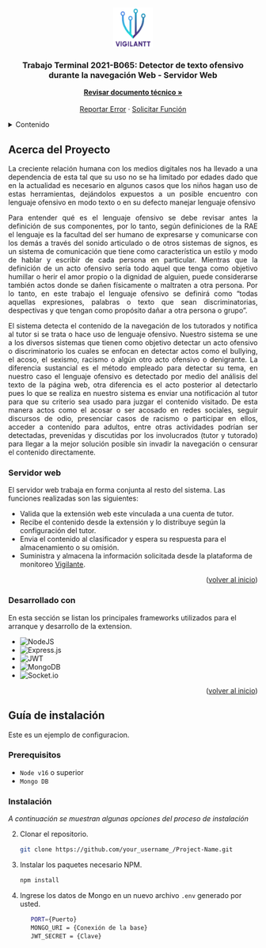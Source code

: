 <a name="readme-top"></a>

<!-- PROJECT LOGO -->
<br />
<div align="center">
  <a href="https://github.com/Eliel0328/2021-B065-Extension">
    <img src="./icon/logo.png" alt="Logo" width="80" height="80">
  </a>

  <h3 align="center">
  Trabajo Terminal 2021-B065: Detector de texto ofensivo durante la navegación Web - Servidor Web</h3>

  <p align="center">
  <a href="https://github.com/Eliel0328/2021-B065-Extension"><strong>Revisar documento técnico »</strong></a>
  <br>
  <br>
  <a href="https://github.com/Eliel0328/2021-B065-Extension/issues">Reportar Error</a>
    ·
    <a href="https://github.com/Eliel0328/2021-B065-Extension/issues">Solicitar Función</a>
  </p>
</div>

<!-- TABLE OF CONTENTS -->
<details>
  <summary>Contenido</summary>
  <ol>
    <li>
      <a href="#acerca-del-proyecto">Acerca del Proyecto</a>
      <ul>
        <li><a href="#extensión-web">Extensión Web</a></li>
      </ul>
      <ul>
        <li><a href="#desarrollado-con">Desarrollado Con</a></li>
      </ul>
    </li>
    <li>
      <a href="#guía-de-instalación">Guía de Instalación</a>
      <ul>
        <li><a href="#prerequisitos">Prerequisitos</a></li>
        <li><a href="#instalación">Instalación</a></li>
      </ul>
    </li>
  </ol>
</details>

<!-- ABOUT THE PROJECT -->

## Acerca del Proyecto


<p style="text-align: justify;">
La creciente relación humana con los medios digitales nos ha llevado a una dependencia de esta tal que su uso no se ha limitado por edades dado que en la actualidad es necesario en algunos casos que los niños hagan uso de estas herramientas, dejándolos expuestos a un posible encuentro con lenguaje ofensivo en modo texto o en su defecto manejar lenguaje ofensivo
</p>

<p style="text-align: justify;">
Para entender qué es el lenguaje ofensivo se debe revisar antes la definición de sus componentes, por lo tanto, según definiciones de la RAE el lenguaje es la facultad del ser humano de expresarse y comunicarse con los demás a través del sonido articulado o de otros sistemas de signos, es un sistema de comunicación que tiene como característica un estilo y modo de hablar y escribir de cada persona en particular. Mientras que la definición de un acto ofensivo sería todo aquel que tenga como objetivo humillar o herir el amor propio o la dignidad de alguien, puede considerarse también actos donde se dañen físicamente o maltraten a otra persona. Por lo tanto, en este trabajo el lenguaje ofensivo se definirá como “todas aquellas expresiones, palabras o texto que sean discriminatorias, despectivas y que tengan como propósito dañar a otra persona o grupo”.
</p>

<p style="text-align: justify;">
El sistema detecta el contenido de la navegación de los tutorados y notifica al tutor si se trata o hace uso de lenguaje ofensivo. Nuestro sistema se une a los diversos sistemas que tienen como objetivo detectar un acto ofensivo o discriminatorio los cuales se enfocan en detectar actos como el bullying, el acoso, el sexismo, racismo o algún otro acto ofensivo o denigrante. La diferencia sustancial es el método empleado para detectar su tema, en nuestro caso el lenguaje ofensivo es detectado por medio del análisis del texto de la página web, otra diferencia es el acto posterior al detectarlo pues lo que se realiza en nuestro sistema es enviar una notificación al tutor para que su criterio sea usado para juzgar el contenido visitado. De esta manera actos como el acosar o ser acosado en redes sociales, seguir discursos de odio, presenciar casos de racismo o participar en ellos, acceder a contenido para adultos, entre otras actividades podrían ser detectadas, prevenidas y discutidas por los involucrados (tutor y tutorado) para llegar a la mejor solución posible sin invadir la navegación o censurar el contenido directamente.
</p>

### Servidor web

El servidor web trabaja en forma conjunta al resto del sistema. Las funciones realizadas son las siguientes:

- Valida que la extensión web este vinculada a una cuenta de tutor.
- Recibe el contenido desde la extensión y lo distribuye según la configuración del tutor.
- Envia el contenido al clasificador y espera su respuesta para el almacenamiento o su omisión.
- Suministra y almacena la información solicitada desde la plataforma de monitoreo [Vigilante](https://www.google.com.mx/).


<p align="right">(<a href="#readme-top">volver al inicio</a>)</p>

### Desarrollado con

En esta sección se listan los principales frameworks utilizados para el arranque y desarrollo de la extension.


-   ![NodeJS](https://img.shields.io/badge/node.js-6DA55F?style=for-the-badge&logo=node.js&logoColor=white)
-   ![Express.js](https://img.shields.io/badge/express.js-%23404d59.svg?style=for-the-badge&logo=express&logoColor=%2361DAFB)
-   ![JWT](https://img.shields.io/badge/JWT-black?style=for-the-badge&logo=JSON%20web%20tokens)
-   ![MongoDB](https://img.shields.io/badge/MongoDB-%234ea94b.svg?style=for-the-badge&logo=mongodb&logoColor=white)
- ![Socket.io](https://img.shields.io/badge/Socket.io-black?style=for-the-badge&logo=socket.io&badgeColor=010101)


<p align="right">(<a href="#readme-top">volver al inicio</a>)</p>

<!-- GETTING STARTED -->

## Guía de instalación

Este es un ejemplo de configuracion. 


### Prerequisitos

-   `Node v16` o superior
-   `Mongo DB` 

### Instalación

_A continuación se muestran algunas opciones del proceso de instalación_


2. Clonar el repositorio.
   ```sh
   git clone https://github.com/your_username_/Project-Name.git
   ```
3. Instalar los paquetes necesario NPM.
   ```sh
   npm install
   ```
4. Ingrese los datos de Mongo en un nuevo archivo `.env` generado por usted.
   ```sh
      PORT={Puerto}
      MONGO_URI = {Conexión de la base}
      JWT_SECRET = {Clave} 
   ```


